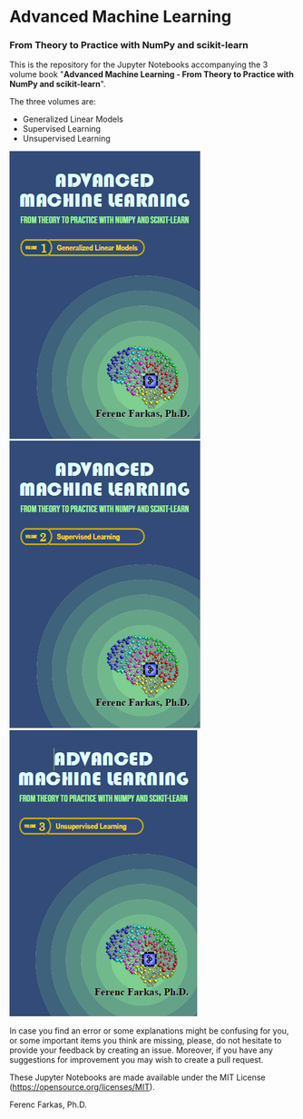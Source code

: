 # Advanced Machine Learning
### From Theory to Practice with NumPy and scikit-learn

This is the repository for the Jupyter Notebooks accompanying the 3 volume book "**Advanced Machine Learning - From Theory to Practice with NumPy and scikit-learn**". 

The three volumes are:
- Generalized Linear Models
- Supervised Learning
- Unsupervised Learning

![Volume 1](AML1-Cover.PNG)
![Volume 2](AML2-Cover.PNG)
![Volume 3](AML3-Cover.PNG)

In case you find an error or some explanations might be confusing for you, or some important items you think are missing, please, do not hesitate to provide your feedback by creating an issue. Moreover, if you have any suggestions for improvement you may wish to create a pull request.

These Jupyter Notebooks are made available under the MIT License (<https://opensource.org/licenses/MIT>).

Ferenc Farkas, Ph.D.
